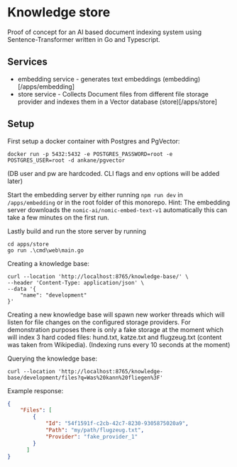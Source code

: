 # Knowledge store

Proof of concept for an AI based document indexing system using Sentence-Transformer written in Go and Typescript.

## Services
- embedding service - generates text embeddings (embedding)[/apps/embedding]
- store service - Collects Document files from different file storage provider and indexes them in a Vector database (store)[/apps/store]

## Setup
First setup a docker container with Postgres and PgVector:
```shell
docker run -p 5432:5432 -e POSTGRES_PASSWORD=root -e POSTGRES_USER=root -d ankane/pgvector 
```
(DB user and pw are hardcoded. CLI flags and env options will be added later)

Start the embedding server by either running `npm run dev` in `/apps/embedding` or in the root folder of this monorepo.
Hint: The embedding server downloads the `nomic-ai/nomic-embed-text-v1` automatically this can take a few minutes on the first run.

Lastly build and run the store server by running
```shell
cd apps/store
go run .\cmd\web\main.go
```

Creating a knowledge base:
```
curl --location 'http://localhost:8765/knowledge-base/' \
--header 'Content-Type: application/json' \
--data '{
    "name": "development"
}'
```

Creating a new knowledge base will spawn new worker threads which will listen for file changes
on the configured storage providers. For demonstration purposes there is only a fake storage at the moment
which will index 3 hard coded files: hund.txt, katze.txt and flugzeug.txt (content was taken from Wikipedia).
(Indexing runs every 10 seconds at the moment)

Querying the knowledge base:
```
curl --location 'http://localhost:8765/knowledge-base/development/files?q=Was%20kann%20fliegen%3F'
```

Example response:
```json
{
    "Files": [
        {
            "Id": "54f1591f-c2cb-42c7-8230-9305875020a9",
            "Path": "my/path/flugzeug.txt",
            "Provider": "fake_provider_1"
        }
      ]
}
```

